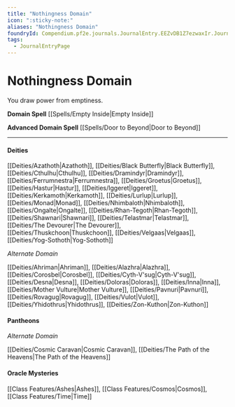 ```yaml
---
title: "Nothingness Domain"
icon: ":sticky-note:"
aliases: "Nothingness Domain"
foundryId: Compendium.pf2e.journals.JournalEntry.EEZvDB1Z7ezwaxIr.JournalEntryPage.xLxrtbsj4acqgsyC
tags:
  - JournalEntryPage
---
```


# Nothingness Domain
You draw power from emptiness.

**Domain Spell** [[Spells/Empty Inside|Empty Inside]]

**Advanced Domain Spell** [[Spells/Door to Beyond|Door to Beyond]]

* * *

#### **Deities**

[[Deities/Azathoth|Azathoth]], [[Deities/Black Butterfly|Black Butterfly]], [[Deities/Cthulhu|Cthulhu]], [[Deities/Dramindyr|Dramindyr]], [[Deities/Ferrumnestra|Ferrumnestra]], [[Deities/Groetus|Groetus]], [[Deities/Hastur|Hastur]], [[Deities/Iggeret|Iggeret]], [[Deities/Kerkamoth|Kerkamoth]], [[Deities/Lurlup|Lurlup]], [[Deities/Monad|Monad]], [[Deities/Nhimbaloth|Nhimbaloth]], [[Deities/Ongalte|Ongalte]], [[Deities/Rhan-Tegoth|Rhan-Tegoth]], [[Deities/Shawnari|Shawnari]], [[Deities/Telastmar|Telastmar]], [[Deities/The Devourer|The Devourer]], [[Deities/Thuskchoon|Thuskchoon]], [[Deities/Velgaas|Velgaas]], [[Deities/Yog-Sothoth|Yog-Sothoth]]

_Alternate Domain_

[[Deities/Ahriman|Ahriman]], [[Deities/Alazhra|Alazhra]], [[Deities/Corosbel|Corosbel]], [[Deities/Cyth-V'sug|Cyth-V'sug]], [[Deities/Desna|Desna]], [[Deities/Doloras|Doloras]], [[Deities/Inna|Inna]], [[Deities/Mother Vulture|Mother Vulture]], [[Deities/Pavnuri|Pavnuri]], [[Deities/Rovagug|Rovagug]], [[Deities/Vulot|Vulot]], [[Deities/Yhidothrus|Yhidothrus]], [[Deities/Zon-Kuthon|Zon-Kuthon]]

#### **Pantheons**

_Alternate Domain_

[[Deities/Cosmic Caravan|Cosmic Caravan]], [[Deities/The Path of the Heavens|The Path of the Heavens]]

#### **Oracle Mysteries**

[[Class Features/Ashes|Ashes]], [[Class Features/Cosmos|Cosmos]], [[Class Features/Time|Time]]